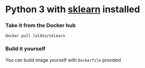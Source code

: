 # Python 3 with [sklearn](http://scikit-learn.org/stable/) installed #

### Take it from the Docker hub ###
```
docker pull lol4to/sklearn
```

### Build it yourself ###
You can build image yourself with `Dockerfile` provided
